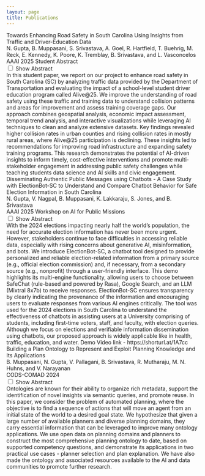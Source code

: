 ```yaml
---
layout: page
title: Publications
---
```


<div class="publication-list">
  
  <!-- AAAI 2025 Paper 1 -->
  <div class="publication">
    <div class="publication-title">
      Towards Enhancing Road Safety in South Carolina Using Insights from Traffic and Driver-Education Data
    </div>
    <div class="publication-authors">
      N. Gupta, B. Muppasani, S. Srivastava, A. Goel, R. Hartfield, T. Buehrig, M. Reck, E. Kennedy, K. Poore, K. Tremblay, B. Srivastava, and L. Vasconcelos 
    </div>
    <div class="publication-venue">
      AAAI 2025 Student Abstract
      <a href="https://www.researchgate.net/publication/385590927_Towards_Enhancing_Road_Safety_in_South_Carolina_Using_Insights_from_Traffic_and_Driver-Education_Data" 
         class="publication-link" 
         target="_blank"
         title="View Publication">
        <i class="fas fa-external-link-alt"></i>
      </a>
    </div>
    <div class="abstract-container">
      <input type="checkbox" id="abstract1" class="abstract-toggle">
      <label for="abstract1" class="abstract-btn">Show Abstract</label>
      <div class="publication-abstract">
        In this student paper, we report on our project to enhance road safety in South Carolina (SC) by analyzing traffic data provided by the Department of Transportation and evaluating the impact of a school-level student driver education program called Alive@25. We improve the understanding of road safety using these traffic and training data to understand collision patterns and areas for improvement and assess training coverage gaps. Our approach combines geospatial analysis, economic impact assessment, temporal trend analysis, and interactive visualizations while leveraging AI techniques to clean and analyze extensive datasets. Key findings revealed higher collision rates in urban counties and rising collision rates in mostly rural areas, where Alive@25 participation is declining. These insights led to recommendations for improving road infrastructure and expanding safety training programs. This research demonstrates the potential of AI-driven insights to inform timely, cost-effective interventions and promote multi-stakeholder engagement in addressing public safety challenges while teaching students data science and AI skills and civic engagement.
      </div>
    </div>
  </div>

  <!-- AAAI 2025 Paper 2 -->
  <div class="publication">
    <div class="publication-title">
      Disseminating Authentic Public Messages using Chatbots - A Case Study with ElectionBot-SC to Understand and Compare Chatbot Behavior for Safe Election Information in South Carolina
    </div>
    <div class="publication-authors">
      N. Gupta, V. Nagpal, B. Muppasani, K. Lakkaraju, S. Jones, and B. Srivastava
    </div>
    <div class="publication-venue">
      AAAI 2025 Workshop on AI for Public Missions
      <a href="https://ai4society.github.io/publications/papers_local/AAAI_25_SafeChat_Workshop.pdf" 
         class="publication-link" 
         target="_blank"
         title="View Publication">
        <i class="fas fa-external-link-alt"></i>
      </a>
    </div>
    <div class="abstract-container">
      <input type="checkbox" id="abstract2" class="abstract-toggle">
      <label for="abstract2" class="abstract-btn">Show Abstract</label>
      <div class="publication-abstract">
        With the 2024 elections impacting nearly half the world’s population, the need for accurate election information has never been more urgent. However, stakeholders continue to face difficulties in accessing reliable data, especially with rising concerns about generative AI, misinformation, and bots. We introduce ElectionBot-SC, a chatbot tool designed to provide personalized and reliable election-related information from a primary source (e.g., official election commission) and, if necessary, from a secondary source (e.g., nonprofit) through a user-friendly interface. This demo highlights its multi-engine functionality, allowing users to choose between SafeChat (rule-based and powered by Rasa), Google Search, and an LLM (Mixtral 8x7b) to receive responses. ElectionBot-SC ensures transparency by clearly indicating the provenance of the information and encouraging users to evaluate responses from various AI engines critically. The tool was used for the 2024 elections in South Carolina to understand the effectiveness of chatbots in assisting users at a University comprising of students, including first-time voters, staff, and faculty, with election queries. Although we focus on elections and verifiable information dissemination using chatbots, our proposed approach is widely applicable like in health, traffic, education, and water. Demo Video link - https://shorturl.at/1A7cc
    </div>
    </div>
  </div>

  <!-- CODS-COMAD 2024 Paper -->
  <div class="publication">
    <div class="publication-title">
      Building a Plan Ontology to Represent and Exploit Planning Knowledge and Its Applications
    </div>
    <div class="publication-authors">
      B. Muppasani, N. Gupta, V. Pallagani, B. Srivastava, R. Mutharaju, M. N. Huhns, and V. Narayanan
    </div>
    <div class="publication-venue">
      CODS-COMAD 2024
      <a href="https://ai4society.github.io/publications/papers_local/CODS_24_AI_Planning_Ontology.pdf" 
         class="publication-link" 
         target="_blank"
         title="View Publication">
        <i class="fas fa-external-link-alt"></i>
      </a>
    </div>
    <div class="abstract-container">
      <input type="checkbox" id="abstract3" class="abstract-toggle">
      <label for="abstract3" class="abstract-btn">Show Abstract</label>
      <div class="publication-abstract">
        Ontologies are known for their ability to organize rich metadata, support the identification of novel insights via semantic queries, and promote reuse. In this paper, we consider the problem of automated planning, where the objective is to find a sequence of actions that will move an agent from an initial state of the world to a desired goal state. We hypothesize that given a large number of available planners and diverse planning domains, they carry essential information that can be leveraged to improve many ontology applications. We use open data on planning domains and planners to construct the most comprehensive planning ontology to date, based on supported competency questions, and demonstrate its applications in two practical use cases - planner selection and plan explanation. We have also made the ontology and associated resources available to the AI and data communities to promote further research.
      </div>
    </div>
  </div>
</div>
